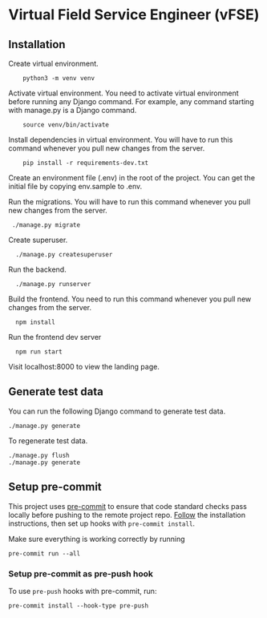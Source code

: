# Virtual Field Service Engineer (vFSE)

## Installation

Create virtual environment.

    	python3 -m venv venv

Activate virtual environment. You need to activate virtual environment before running any Django command. For example, any command starting with manage.py is a Django command.

    	source venv/bin/activate

Install dependencies in virtual environment. You will have to run this command whenever you pull new changes from the server.

    	pip install -r requirements-dev.txt

Create an environment file (.env) in the root of the project. You can get the initial file by copying env.sample to .env.

Run the migrations. You will have to run this command whenever you pull new changes from the server.

     ./manage.py migrate

Create superuser.

      ./manage.py createsuperuser

Run the backend.

      ./manage.py runserver

Build the frontend. You need to run this command whenever you pull new changes from the server.

      npm install

Run the frontend dev server

      npm run start

Visit localhost:8000 to view the landing page.

## Generate test data
You can run the following Django command to generate test data.

    ./manage.py generate

To regenerate test data.

    ./manage.py flush
    ./manage.py generate

## Setup pre-commit

This project uses [pre-commit](https://pre-commit.com/) to ensure that code standard checks pass locally before pushing to the remote project repo. [Follow](https://pre-commit.com/#installation) the installation instructions, then set up hooks with `pre-commit install`.

Make sure everything is working correctly by running

    pre-commit run --all

### Setup pre-commit as pre-push hook

To use `pre-push` hooks with pre-commit, run:

    pre-commit install --hook-type pre-push
